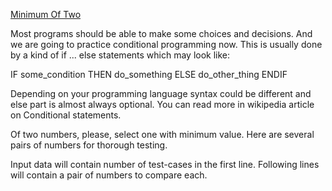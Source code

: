 [Minimum Of Two](https://www.codeabbey.com/index/task_view/min-of-two)

Most programs should be able to make some choices and decisions. And we are going to practice conditional programming now.
This is usually done by a kind of if ... else statements which may look like:

IF some_condition THEN
    do_something
ELSE
    do_other_thing
ENDIF

Depending on your programming language syntax could be different and else part is almost always optional. You can read more in wikipedia article on Conditional statements.

Of two numbers, please, select one with minimum value. Here are several pairs of numbers for thorough testing.

Input data will contain number of test-cases in the first line.
Following lines will contain a pair of numbers to compare each.